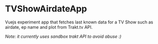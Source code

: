 # TVShowAirdateApp
Vuejs experiment app that fetches last known data for a TV Show such as airdate, ep name and plot from Trakt.tv API.


*Note: it currently uses sandbox trakt API to avoid abuse :)*
